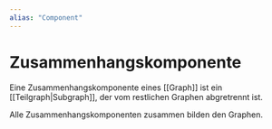 ```yaml
---
alias: "Component"
---
```

# Zusammenhangskomponente

Eine Zusammenhangskomponente eines [[Graph]] ist ein [[Teilgraph|Subgraph]], der vom restlichen Graphen abgretrennt ist.

Alle Zusammenhangskomponenten zusammen bilden den Graphen.
